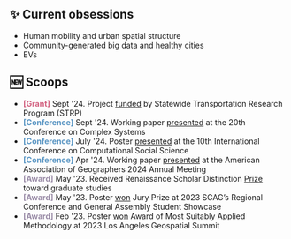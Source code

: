 ---
---

## ✨ Current obsessions

- Human mobility and urban spatial structure
- Community-generated big data and healthy cities
- EVs

## 🆕 Scoops

- <span style="color: #D2607F;">**[Grant]**</span> Sept '24. Project [funded](https://www.ucits.org/research-project/2025-04/) by Statewide Transportation Research Program (STRP) 
- <span style="color: #5995C3;">**[Conference]**</span> Sept '24. Working paper [presented](https://ccs24.cssociety.org/wp-content/uploads/2024/09/Programme_Sept4_CCS24.pdf) at the 20th Conference on Complex Systems
- <span style="color: #5995C3;">**[Conference]**</span> July '24. Poster [presented](https://ic2s2-2024.org/schedule) at the 10th International Conference on Computational Social Science
- <span style="color: #5995C3;">**[Conference]**</span> Apr '24. Working paper [presented](https://aag.secure-platform.com/aag2024/gallery/rounds/74/details/59307) at the American Association of Geographers 2024 Annual Meeting
- <span style="color: #9A8CA7;">**[Award]**</span> May '23. Received Renaissance Scholar Distinction [Prize](https://studentrecognition.usc.edu/wp-content/uploads/sites/5/2023/05/StudentRec_Program_2023.pdf) toward graduate studies
- <span style="color: #9A8CA7;">**[Award]**</span> May '23. Poster [won](https://scag.ca.gov/student-showcase) Jury Prize at 2023 SCAG’s Regional Conference and General Assembly Student Showcase
- <span style="color: #9A8CA7;">**[Award]**</span> Feb '23. Poster [won](https://scag.ca.gov/student-showcase) Award of 
Most Suitably Applied Methodology at 2023 Los Angeles Geospatial Summit
